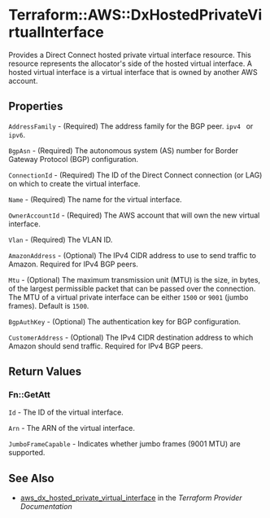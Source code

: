 # Terraform::AWS::DxHostedPrivateVirtualInterface

Provides a Direct Connect hosted private virtual interface resource. This resource represents the allocator's side of the hosted virtual interface.
A hosted virtual interface is a virtual interface that is owned by another AWS account.

## Properties

`AddressFamily` - (Required) The address family for the BGP peer. `ipv4 ` or `ipv6`.

`BgpAsn` - (Required) The autonomous system (AS) number for Border Gateway Protocol (BGP) configuration.

`ConnectionId` - (Required) The ID of the Direct Connect connection (or LAG) on which to create the virtual interface.

`Name` - (Required) The name for the virtual interface.

`OwnerAccountId` - (Required) The AWS account that will own the new virtual interface.

`Vlan` - (Required) The VLAN ID.

`AmazonAddress` - (Optional) The IPv4 CIDR address to use to send traffic to Amazon. Required for IPv4 BGP peers.

`Mtu` - (Optional) The maximum transmission unit (MTU) is the size, in bytes, of the largest permissible packet that can be passed over the connection. The MTU of a virtual private interface can be either `1500` or `9001` (jumbo frames). Default is `1500`.

`BgpAuthKey` - (Optional) The authentication key for BGP configuration.

`CustomerAddress` - (Optional) The IPv4 CIDR destination address to which Amazon should send traffic. Required for IPv4 BGP peers.


## Return Values

### Fn::GetAtt

`Id` - The ID of the virtual interface.

`Arn` - The ARN of the virtual interface.

`JumboFrameCapable` - Indicates whether jumbo frames (9001 MTU) are supported.

## See Also

* [aws_dx_hosted_private_virtual_interface](https://www.terraform.io/docs/providers/aws/r/dx_hosted_private_virtual_interface.html) in the _Terraform Provider Documentation_